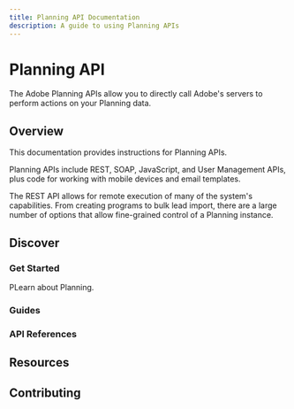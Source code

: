 ```yaml
---
title: Planning API Documentation
description: A guide to using Planning APIs
---
```


<Hero slots="heading, text"/>

# Planning API

The Adobe Planning APIs allow you to directly call Adobe's servers to perform actions on your Planning data.

## Overview

This documentation provides instructions for Planning APIs.

Planning APIs include REST, SOAP, JavaScript, and User Management APIs, plus code for working with mobile devices and email templates.

The REST API allows for remote execution of many of the system's capabilities. From creating programs to bulk lead import, there are a large number of options that allow fine-grained control of a Planning instance.

## Discover

<DiscoverBlock width="100%" slots="heading, link, text"/>

### Get Started

PLearn about Planning.

<DiscoverBlock slots="heading, link, text"/>

### Guides

### API References

## Resources

## Contributing
